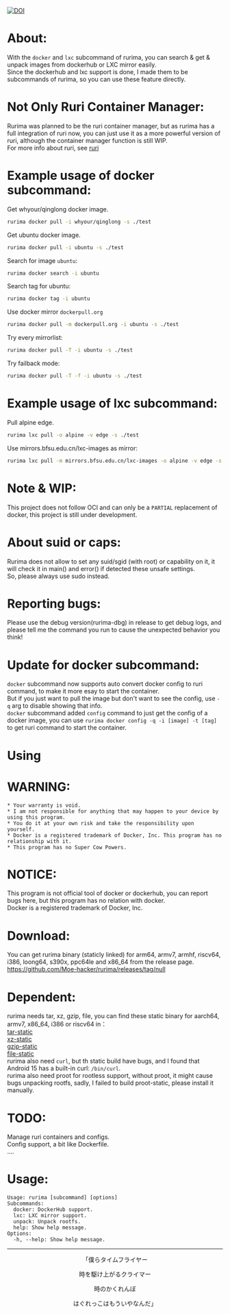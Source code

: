 [![DOI](https://zenodo.org/badge/DOI/10.5281/zenodo.14099730.svg)](https://doi.org/10.5281/zenodo.14099730)
# About:
With the `docker` and `lxc` subcommand of rurima, you can search & get & unpack images from dockerhub or LXC mirror easily.      
Since the dockerhub and lxc support is done, I made them to be subcommands of rurima, so you can use these feature directly.      
# Not Only Ruri Container Manager:
Rurima was planned to be the ruri container manager, but as rurima has a full integration of ruri now, you can just use it as a more powerful version of ruri, although the container manager function is still WIP.               
For more info about ruri, see [ruri](https://github.com/Moe-hacker/ruri)      
# Example usage of docker subcommand:
Get whyour/qinglong docker image.      
```sh
rurima docker pull -i whyour/qinglong -s ./test
```
Get ubuntu docker image.      
```sh
rurima docker pull -i ubuntu -s ./test
```
Search for image `ubuntu`:      
```sh
rurima docker search -i ubuntu
```
Search tag for ubuntu:      
```sh
rurima docker tag -i ubuntu
```
Use docker mirror `dockerpull.org`
```sh
rurima docker pull -m dockerpull.org -i ubuntu -s ./test
```
Try every mirrorlist:      
```sh
rurima docker pull -T -i ubuntu -s ./test
```
Try failback mode:      
```sh
rurima docker pull -T -f -i ubuntu -s ./test
```
# Example usage of lxc subcommand:
Pull alpine edge.      
```sh
rurima lxc pull -o alpine -v edge -s ./test
```
Use mirrors.bfsu.edu.cn/lxc-images as mirror:   
```sh
rurima lxc pull -m mirrors.bfsu.edu.cn/lxc-images -o alpine -v edge -s ./test
```
# Note & WIP:
This project does not follow OCI and can only be a `PARTIAL` replacement of docker, this project is still under development.           
# About suid or caps:
Rurima does not allow to set any suid/sgid (with root) or capability on it, it will check it in main() and error() if detected these unsafe settings.      
So, please always use sudo instead.     
# Reporting bugs:
Please use the debug version(rurima-dbg) in release to get debug logs, and please tell me the command you run to cause the unexpected behavior you think!                     
# Update for docker subcommand:
`docker` subcommand now supports auto convert docker config to ruri command, to make it more esay to start the container.        
But if you just want to pull the image but don't want to see the config, use `-q` arg to  disable showing that info.      
`docker` subcommand added `config` command to just get the config of a docker image, you can use `rurima docker config -q -i [image] -t [tag]` to get ruri command to start the container.      
# Using 
# WARNING:      
```
* Your warranty is void.
* I am not responsible for anything that may happen to your device by using this program.
* You do it at your own risk and take the responsibility upon yourself.
* Docker is a registered trademark of Docker, Inc. This program has no relationship with it.
* This program has no Super Cow Powers.
```
# NOTICE:
This program is not official tool of docker or dockerhub, you can report bugs here, but this program has no relation with docker.      
Docker is a registered trademark of Docker, Inc.      
# Download:
You can get rurima binary (staticly linked) for arm64, armv7, armhf, riscv64, i386, loong64, s390x, ppc64le and x86_64 from the release page.     
https://github.com/Moe-hacker/rurima/releases/tag/null          
# Dependent:   
rurima needs tar, xz, gzip, file, you can find these static binary for aarch64, armv7, x86_64, i386 or riscv64 in：      
[tar-static](https://github.com/Moe-sushi/tar-static)      
[xz-static](https://github.com/Moe-sushi/xz-static)     
[gzip-static](https://github.com/Moe-sushi/gzip-static)     
[file-static](https://github.com/Moe-sushi/file-static)      
rurima also need `curl`, but th static build have bugs, and I found that Android 15 has a built-in curl: `/bin/curl`.          
rurima also need proot for rootless support, without proot, it might cause bugs unpacking rootfs, sadly, I failed to build proot-static, please install it manually.      
# TODO:
Manage ruri containers and configs.   
Config support, a bit like Dockerfile.   
....
# Usage:
```
Usage: rurima [subcommand] [options]
Subcommands:
  docker: DockerHub support.
  lxc: LXC mirror support.
  unpack: Unpack rootfs.
  help: Show help message.
Options:
  -h, --help: Show help message.
```
---------

<p align="center">「僕らタイムフライヤー</p>
<p align="center">時を駆け上がるクライマー</p>
<p align="center">時のかくれんぼ</p>
<p align="center">はぐれっこはもういやなんだ」</p>